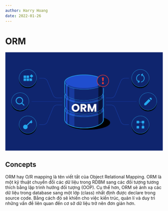 ```yaml
---
author: Harry Hoang
date: 2022-01-26
---
```


# ORM
![](./images/orm-banner.png)

## Concepts

ORM hay O/R mapping là tên viết tắt của Object Relational Mapping. ORM là một kỹ thuật  chuyển đổi các dữ liệu trong RDBM sang các đối tượng tương thích bằng lập trình hướng đối tượng (OOP). Cụ thể hơn, ORM sẽ ánh xạ các dữ liệu trong database sang một lớp (class) nhất định được declare trong source code. Bằng cách đó sẽ khiến cho việc kiến trúc, quản lí và duy trì những vấn đề liên quan đến cơ sở dữ liệu trở nên đơn giản hơn.

